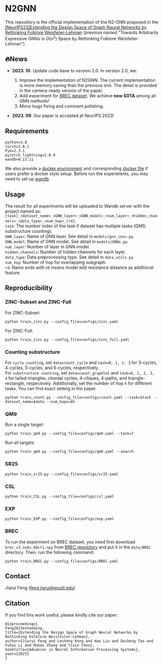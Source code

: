 # N2GNN
This repository is the official implementation of the N2-GNN proposed in the [[NeurIPS23]Extending the Design Space of Graph Neural Networks by Rethinking Folklore Weisfeiler-Lehman](https://arxiv.org/pdf/2306.03266.pdf) (previous named "Towards Arbitrarily Expressive GNNs in $O(n^2)$ Space by Rethinking Folklore Weisfeiler-Lehman").

## 🔥News
- **2023. 10**: Update code base to version 2.0. In version 2.0, we:
  1. Improve the implementation of N2GNN. The current implementation is more memory saving than the previous one. The detail is provided in the camera-ready version of the paper.
  2. Add experiment for [BREC dataset](https://github.com/GraphPKU/BREC). We achieve **new SOTA** among all GNN methods!
  3. Minor bugs fixing and comment polishing. 

- **2023. 09**: Our paper is accepted at NeurIPS 2023!


## Requirements
```
python=3.8
torch=2.0.1
PyG=2.3.1
pytorch_lightning=2.0.9
wandb=0.13.11
```
We also provide a [docker environment](https://hub.docker.com/repository/docker/wfrain/gracker/general) and corresponding [docker file](https://github.com/JiaruiFeng/python_docker) if users prefer a docker style setup. Before run the experiments, you may need to set up [wandb](https://docs.wandb.ai/quickstart#1.-set-up-wandb). 

## Usage
The result for all experiments will be uploaded to Wandb server with the project named as: 
`[task]_<dataset_name>_<GNN_layer>_<GNN_model>_<num_layer>_<hidden_channels>_<data_type>_<num_hop>_[rd]`.\
`task`: The number index of the task if dataset has multiple tasks (QM9; substructure counting).\
`GNN_layer`: Name of GNN layer. See detail in `models/gnn_conv.py`.\
`GNN_model`: Name of GNN model. See detail in `models/GNNs.py`.\
`num_layer`: Number of layer in GNN model.\
`hidden_channels`: Number of hidden channels for each layer.\
`data_type`: Data preprocessing type. See detail in `data_utils.py`.\
`num_hop`: Number of hop for overlapping subgraph.\
`rd`: Name ends with rd means model add resistance distance as additional feature. 

## Reproducibility
### ZINC-Subset and ZINC-Full
For ZINC-Subset:
```
python train_zinc.py --config_file=configs/zinc.yaml
```
For ZINC-Full:
```
python train_zinc.py --config_file=configs/zinc_full.yaml
```

### Counting substructure
For `cycle counting`, set `data=count_cycle` and `task=0, 1, 2, 3` for 3-cycles, 4-cycles, 5-cycles, and 6-cycles, respectively.\
For `substructure counting`, set `data=count_graphlet` and `task=0, 1, 2, 3, 4` for tailed-triangles, chordal cycles, 4-cliques, 4-paths, and triangle-rectangle, respectively.
Additionally, set the number of hop `h` for different tasks. You can find exact setting in the paper.
```
python train_count.py --config_file=configs/count.yaml --task=$task --dataset_name=$data --num_hops=$h
```

### QM9
Run a single target:
```
python train_qm9.py --config_file=configs/qm9.yaml --task=7
```
Run all targets:
```
python train_qm9.py --config_file=configs/qm9.yaml --search
```

### SR25
```
python train_sr25.py --config_file=configs/sr25.yaml
```

### CSL
```
python train_CSL.py --config_file=configs/csl.yaml
```

### EXP
```
python train_EXP.py --config_file=configs/exp.yaml
```
### BREC
To run the experiment on BREC dataset, you need first download `brec_v3_no4v_60cfi.npy` from [BREC repository](https://github.com/GraphPKU/BREC) and put it in the `data/BREC` directory. Then, run the following command:
```
python train_BREC.py --config_file=configs/BREC.yaml
```

## Contact
Jiarui Feng (feng.jiarui@wustl.edu)

## Citation
If you find this work useful, please kindly cite our paper:
```
@inproceedings{
Feng2023extending,
title={Extending the Design Space of Graph Neural Networks by Rethinking Folklore Weisfeiler-Lehman},
author={Jiarui Feng and Lecheng Kong and Hao Liu and Dacheng Tao and Fuhai Li and Muhan Zhang and Yixin Chen},
booktitle={Advances in Neural Information Processing Systems},
year={2023}
}
```


